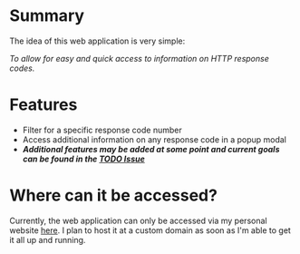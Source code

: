 # Summary
The idea of this web application is very simple:

*To allow for easy and quick access to information on HTTP response codes.*

# Features
* Filter for a specific response code number
* Access additional information on any response code in a popup modal
* ***Additional features may be added at some point and current goals can be found in the [TODO Issue](https://github.com/TheOdd/http-codes/issues/1)***

# Where can it be accessed?
Currently, the web application can only be accessed via my personal website [here](http://owenhines.me/http-codes/). I plan to host it at a custom domain as soon as I'm able to get it all up and running.
